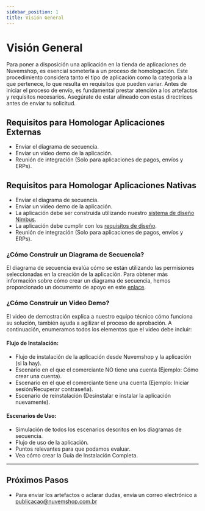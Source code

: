 ```yaml
---
sidebar_position: 1
title: Visión General
---
```


# Visión General

Para poner a disposición una aplicación en la tienda de aplicaciones de Nuvemshop, es esencial someterla a un proceso de homologación. Este procedimiento considera tanto el tipo de aplicación como la categoría a la que pertenece, lo que resulta en requisitos que pueden variar. Antes de iniciar el proceso de envío, es fundamental prestar atención a los artefactos y requisitos necesarios. Asegúrate de estar alineado con estas directrices antes de enviar tu solicitud.

## Requisitos para Homologar Aplicaciones Externas

- Enviar el diagrama de secuencia.
- Enviar un video demo de la aplicación.
- Reunión de integración (Solo para aplicaciones de pagos, envíos y ERPs).

## Requisitos para Homologar Aplicaciones Nativas

- Enviar el diagrama de secuencia.
- Enviar un video demo de la aplicación.
- La aplicación debe ser construida utilizando nuestro [sistema de diseño Nimbus](https://nimbus.tiendanube.com/).
- La aplicación debe cumplir con los [requisitos de diseño](../homologation/checklist.md).
- Reunión de integración (Solo para aplicaciones de pagos, envíos y ERPs).

### ¿Cómo Construir un Diagrama de Secuencia?

El diagrama de secuencia evalúa cómo se están utilizando las permisiones seleccionadas en la creación de la aplicación. Para obtener más información sobre cómo crear un diagrama de secuencia, hemos proporcionado un documento de apoyo en este [enlace](https://docs.google.com/document/d/1MFpRkSTDF2hPrvITL5H0Vw9NyT9c_Pm1cq7Gsf73LmM/edit).

### ¿Cómo Construir un Video Demo?

El video de demostración explica a nuestro equipo técnico cómo funciona su solución, también ayuda a agilizar el proceso de aprobación. A continuación, enumeramos todos los elementos que el video debe incluir:

#### Flujo de Instalación:

- Flujo de instalación de la aplicación desde Nuvemshop y la aplicación (si la hay).
- Escenario en el que el comerciante NO tiene una cuenta (Ejemplo: Cómo crear una cuenta).
- Escenario en el que el comerciante tiene una cuenta (Ejemplo: Iniciar sesión/Recuperar contraseña).
- Escenario de reinstalación (Desinstalar e instalar la aplicación nuevamente).

#### Escenarios de Uso:

- Simulación de todos los escenarios descritos en los diagramas de secuencia.
- Flujo de uso de la aplicación.
- Puntos relevantes para que podamos evaluar.
- Vea cómo crear la Guía de Instalación Completa.

---

## Próximos Pasos

- Para enviar los artefactos o aclarar dudas, envía un correo electrónico a publicacao@nuvemshop.com.br
